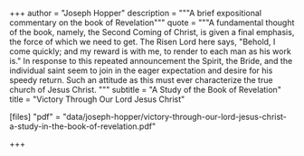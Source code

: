 +++
author = "Joseph Hopper"
description = """A brief expositional commentary on the book of Revelation"""
quote = """A fundamental thought of the book, namely, the Second Coming of Christ, is given a final emphasis, the force of which we need to get. The Risen Lord here says, "Behold, I come quickly; and my reward is with me, to render to each man as his work is." In response to this repeated announcement the Spirit, the Bride, and the individual saint seem to join in the eager expectation and desire for his speedy return. Such an attitude as this must ever characterize the true church of Jesus Christ. """
subtitle = "A Study of the Book of Revelation"
title = "Victory Through Our Lord Jesus Christ"

[files]
"pdf" = "data/joseph-hopper/victory-through-our-lord-jesus-christ-a-study-in-the-book-of-revelation.pdf"

+++